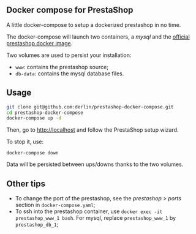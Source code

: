 ## Docker compose for PrestaShop

A little docker-compose to setup a dockerized prestashop in no time.

The docker-compose will launch two containers, a _mysql_ and the [official prestashop docker image](https://hub.docker.com/r/prestashop/prestashop/).

Two volumes are used to persist your installation:

* `www`: contains the prestashop source;
* `db-data`: contains the mysql database files. 

## Usage

```sh
git clone git@github.com:derlin/prestashop-docker-compose.git
cd prestashop-docker-compose
docker-compose up -d
```

Then, go to [http://localhost](http://localhost) and follow the PrestaShop setup wizard.

To stop it, use:

```
docker-compose down
```

Data will be persisted between ups/downs thanks to the two volumes.

## Other tips

* To change the port of the prestashop, see the _prestashop > ports_ section in  `docker-compose.yaml`;
* To ssh into the prestashop container, use `docker exec -it prestashop_www_1 bash`. For mysql, replace `prestashop_www_1` by `prestashop_db_1`;


